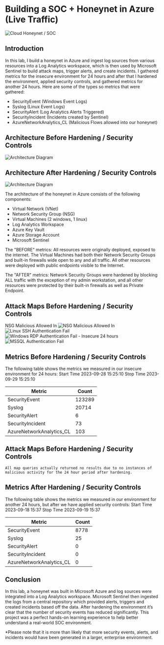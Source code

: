 # Building a SOC + Honeynet in Azure (Live Traffic)
![Cloud Honeynet / SOC](https://github.com/isaiah1515/Cloud-SOC/assets/142617629/4e0b1f43-e741-4181-a582-0b3e17c344fe)


## Introduction

In this lab, I build a honeynet in Azure and ingest log sources from various resources into a Log Analytics workspace, which is then used by Microsoft Sentinel to build attack maps, trigger alerts, and create incidents. I gathered metrics for the insecure environment for 24 hours and after that I hardened the environment, applied security controls, and gathered metrics for another 24 hours. Here are some of the types so metrics that were gathered:

- SecurityEvent (Windows Event Logs)
- Syslog (Linux Event Logs)
- SecurityAlert (Log Analytics Alerts Triggered)
- SecurityIncident (Incidents created by Sentinel)
- AzureNetworkAnalytics_CL (Malicious Flows allowed into our honeynet)

## Architecture Before Hardening / Security Controls
![Architecture Diagram](https://github.com/isaiah1515/Cloud-SOC/assets/142617629/32658e6c-93e7-4615-894c-6ea4dca95b44)


## Architecture After Hardening / Security Controls
![Architecture Diagram](https://github.com/isaiah1515/Cloud-SOC/assets/142617629/eae97192-4b5d-48fb-b4a3-e0510b42a95c)

The architecture of the honeynet in Azure consists of the following components:

- Virtual Network (VNet)
- Network Security Group (NSG)
- Virtual Machines (2 windows, 1 linux)
- Log Analytics Workspace
- Azure Key Vault
- Azure Storage Account
- Microsoft Sentinel

The "BEFORE" metrics:
All resources were originally deployed, exposed to the internet. The Virtual Machines had both their Network Security Groups and built-in firewalls wide open to any and all traffic. All other resources were deployed with public endpoints visible to the Internet.

The "AFTER" metrics:
Network Security Groups were hardened by blocking ALL traffic with the exception of my admin workstation, and all other resources were protected by their built-in firewalls as well as Private Endpoint.

## Attack Maps Before Hardening / Security Controls
NSG Malicious Allowed In ![NSG Malicious Allowed In](https://github.com/isaiah1515/Cloud-SOC/assets/142617629/faddee27-f474-46e7-9722-f77211a2f788)<br>
![Linux SSH Authentication Fail](https://github.com/isaiah1515/Cloud-SOC/assets/142617629/11d124e4-94fe-4af0-8327-ccfd4bea3faf)<br>
![Windows RDP Authentication Fail - Insecure 24 hours](https://github.com/isaiah1515/Cloud-SOC/assets/142617629/00d1a33f-3c6b-4317-b9ed-bd9f8af98e44)<br>
![MSSQL Authentication Fail](https://github.com/isaiah1515/Cloud-SOC/assets/142617629/614ca705-feac-4f50-9600-82564eaa2ec6)<br>


## Metrics Before Hardening / Security Controls

The following table shows the metrics we measured in our insecure environment for 24 hours:
Start Time 2023-09-28 15:25:10
Stop Time 2023-09-29 15:25:10

| Metric                   | Count
| ------------------------ | -----
| SecurityEvent            | 123289
| Syslog                   | 20714
| SecurityAlert            | 6
| SecurityIncident         | 73
| AzureNetworkAnalytics_CL | 103

## Attack Maps Before Hardening / Security Controls

```All map queries actually returned no results due to no instances of malicious activity for the 24 hour period after hardening.```

## Metrics After Hardening / Security Controls

The following table shows the metrics we measured in our environment for another 24 hours, but after we have applied security controls:
Start Time 2023-09-18 15:37
Stop Time	2023-09-19 15:37

| Metric                   | Count
| ------------------------ | -----
| SecurityEvent            | 8778
| Syslog                   | 25
| SecurityAlert            | 0
| SecurityIncident         | 0
| AzureNetworkAnalytics_CL | 0

## Conclusion

In this lab, a honeynet was built in Microsoft Azure and log sources were integrated into a Log Analytics workspace. Microsoft Sentinel then ingested the logs from a central repository which provided alerts, triggers and created incidents based off the data. After hardening the environment it’s clear that the number of security events has reduced significantly. This project was a perfect hands-on learning experience to help better understand a real-world SOC environment.

*Please note that it is more than likely that more security events, alerts, and incidents would have been generated in a larger, enterprise environment. 
